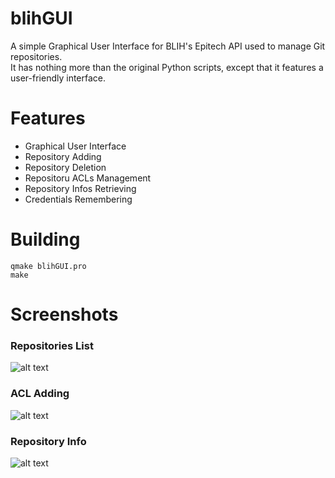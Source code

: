 # blihGUI
A simple Graphical User Interface for BLIH's Epitech API used to manage Git repositories.  
It has nothing more than the original Python scripts, except that it features a user-friendly interface.

# Features
* Graphical User Interface
* Repository Adding
* Repository Deletion
* Repositoru ACLs Management
* Repository Infos Retrieving
* Credentials Remembering

# Building
`qmake blihGUI.pro`  
`make`  

# Screenshots
### **Repositories List**
![alt text](https://img15.hostingpics.net/pics/811068blihgui1.png)
### **ACL Adding**
![alt text](https://img15.hostingpics.net/pics/382052blihgui2.png)
### **Repository Info**
![alt text](https://img15.hostingpics.net/pics/716756blihgui3.png)
